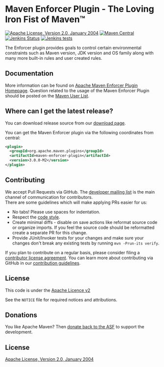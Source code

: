 <!---
 Licensed to the Apache Software Foundation (ASF) under one or more
 contributor license agreements.  See the NOTICE file distributed with
 this work for additional information regarding copyright ownership.
 The ASF licenses this file to You under the Apache License, Version 2.0
 (the "License"); you may not use this file except in compliance with
 the License.  You may obtain a copy of the License at

      http://www.apache.org/licenses/LICENSE-2.0

 Unless required by applicable law or agreed to in writing, software
 distributed under the License is distributed on an "AS IS" BASIS,
 WITHOUT WARRANTIES OR CONDITIONS OF ANY KIND, either express or implied.
 See the License for the specific language governing permissions and
 limitations under the License.
-->
Maven Enforcer Plugin - The Loving Iron Fist of Maven™
======================================================

[![Apache License, Version 2.0, January 2004](https://img.shields.io/github/license/apache/maven-enforcer.svg?label=License)][license]
[![Maven Central](https://img.shields.io/maven-central/v/org.apache.maven.plugins/maven-enforcer-plugin.svg?label=Maven%20Central)](https://search.maven.org/#search%7Cga%7C1%7Cg%3A%22org.apache.maven.plugins%22%20a%3A%22maven-enforcer-plugin%22)
[![Jenkins Status](https://img.shields.io/jenkins/s/https/builds.apache.org/job/maven-box/job/maven-enforcer/job/master.svg?style=flat-square)][build]
[![Jenkins tests](https://img.shields.io/jenkins/t/https/builds.apache.org/job/maven-box/job/maven-enforcer/job/master.svg?style=flat-square)][test-results]

The Enforcer plugin provides goals to control certain environmental constraints
such as Maven version, JDK version and OS family along with many more built-in
rules and user created rules.

Documentation
-------------

More information can be found on [Apache Maven Enforcer Plugin Homepage][enforcer-home].
Question related to the usage of the Maven Enforcer Plugin should be posted on
the [Maven User List][users-list].


Where can I get the latest release?
-----------------------------------
You can download release source from our [download page][enforcer-download].

You can get the Maven Enforcer plugin via the following coordinates from central:

```xml
<plugin>
  <groupId>org.apache.maven.plugins</groupId>
  <artifactId>maven-enforcer-plugin</artifactId>
  <version>3.0.0-M2</version>
</plugin>
```

Contributing
------------

We accept Pull Requests via GitHub. The [developer mailing list][dev-ml-list] is the
main channel of communication for contributors.  
There are some guidelines which will make applying PRs easier for us:
+ No tabs! Please use spaces for indentation.
+ Respect the [code style][code-style].
+ Create minimal diffs - disable on save actions like reformat source code or
  organize imports. If you feel the source code should be reformatted create a
  separate PR for this change.
+ Provide JUnit/Invoker tests for your changes and make sure your changes don't break
  any existing tests by running ```mvn -Prun-its verify```.

If you plan to contribute on a regular basis, please consider filing a [contributor license agreement](https://www.apache.org/licenses/#clas).
You can learn more about contributing via GitHub in our [contribution guidelines](CONTRIBUTING.md).


License
-------
This code is under the [Apache Licence v2][license]

See the `NOTICE` file for required notices and attributions.


Donations
---------
You like Apache Maven? Then [donate back to the ASF](https://www.apache.org/foundation/contributing.html) to support the development.


License
-------
[Apache License, Version 2.0, January 2004][license]


[home]: https://maven.apache.org/enforcer/maven-enforcer-plugin
[license]: https://www.apache.org/licenses/LICENSE-2.0
[build]: https://builds.apache.org/job/maven-box/job/maven-enforcer/
[test-results]: https://builds.apache.org/job/maven-box/job/maven-enforcer/job/master/lastCompletedBuild/testReport/
[build-status]: https://img.shields.io/jenkins/s/https/builds.apache.org/job/maven-box/job/maven-enforcer/job/master.svg?style=flat-square
[build-tests]: https://img.shields.io/jenkins/t/https/builds.apache.org/job/maven-box/job/maven-enforcer/job/master.svg?style=flat-square
[enforcer-home]: https://maven.apache.org/enforcer/maven-enforcer-plugin/
[enforcer-download]: https://maven.apache.org/enforcer/download.cgi
[users-list]: https://maven.apache.org/mailing-lists.html
[dev-ml-list]: https://www.mail-archive.com/dev@maven.apache.org/
[code-style]: https://maven.apache.org/developers/conventions/code.html
